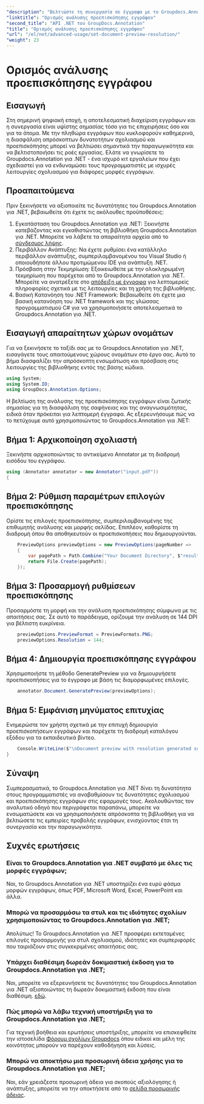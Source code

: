 ```yaml
---
"description": "Βελτιώστε τη συνεργασία σε έγγραφα με το Groupdocs.Annotation για .NET, βελτιστοποιώντας απρόσκοπτα τις λειτουργίες σχολιασμού και προεπισκόπησης."
"linktitle": "Ορισμός ανάλυσης προεπισκόπησης εγγράφου"
"second_title": "API .NET του GroupDocs.Annotation"
"title": "Ορισμός ανάλυσης προεπισκόπησης εγγράφου"
"url": "/el/net/advanced-usage/set-document-preview-resolution/"
"weight": 23
---
```


# Ορισμός ανάλυσης προεπισκόπησης εγγράφου

## Εισαγωγή
Στη σημερινή ψηφιακή εποχή, η αποτελεσματική διαχείριση εγγράφων και η συνεργασία είναι υψίστης σημασίας τόσο για τις επιχειρήσεις όσο και για τα άτομα. Με την πληθώρα εγγράφων που κυκλοφορούν καθημερινά, η διασφάλιση απρόσκοπτων δυνατοτήτων σχολιασμού και προεπισκόπησης μπορεί να βελτιώσει σημαντικά την παραγωγικότητα και να βελτιστοποιήσει τις ροές εργασίας. Ελάτε να γνωρίσετε το Groupdocs.Annotation για .NET - ένα ισχυρό κιτ εργαλείων που έχει σχεδιαστεί για να ενδυναμώσει τους προγραμματιστές με ισχυρές λειτουργίες σχολιασμού για διάφορες μορφές εγγράφων.
## Προαπαιτούμενα
Πριν ξεκινήσετε να αξιοποιείτε τις δυνατότητες του Groupdocs.Annotation για .NET, βεβαιωθείτε ότι έχετε τις ακόλουθες προϋποθέσεις:
1. Εγκατάσταση του Groupdocs.Annotation για .NET: Ξεκινήστε κατεβάζοντας και εγκαθιστώντας τη βιβλιοθήκη Groupdocs.Annotation για .NET. Μπορείτε να λάβετε τα απαραίτητα αρχεία από το [σύνδεσμος λήψης](https://releases.groupdocs.com/annotation/net/).
2. Περιβάλλον Ανάπτυξης: Να έχετε ρυθμίσει ένα κατάλληλο περιβάλλον ανάπτυξης, συμπεριλαμβανομένου του Visual Studio ή οποιουδήποτε άλλου προτιμώμενου IDE για ανάπτυξη .NET.
3. Πρόσβαση στην Τεκμηρίωση: Εξοικειωθείτε με την ολοκληρωμένη τεκμηρίωση που παρέχεται από το Groupdocs.Annotation για .NET. Μπορείτε να ανατρέξετε στο [απόδειξη με έγγραφα](https://tutorials.groupdocs.com/annotation/net/) για λεπτομερείς πληροφορίες σχετικά με τις λειτουργίες και τη χρήση της βιβλιοθήκης.
4. Βασική Κατανόηση του .NET Framework: Βεβαιωθείτε ότι έχετε μια βασική κατανόηση του .NET framework και της γλώσσας προγραμματισμού C# για να χρησιμοποιήσετε αποτελεσματικά το Groupdocs.Annotation για .NET.

## Εισαγωγή απαραίτητων χώρων ονομάτων
Για να ξεκινήσετε το ταξίδι σας με το Groupdocs.Annotation για .NET, εισαγάγετε τους απαιτούμενους χώρους ονομάτων στο έργο σας. Αυτό το βήμα διασφαλίζει την απρόσκοπτη ενσωμάτωση και πρόσβαση στις λειτουργίες της βιβλιοθήκης εντός της βάσης κώδικα.

```csharp
using System;
using System.IO;
using GroupDocs.Annotation.Options;
```

Η βελτίωση της ανάλυσης της προεπισκόπησης εγγράφων είναι ζωτικής σημασίας για τη διασφάλιση της σαφήνειας και της αναγνωσιμότητας, ειδικά όταν πρόκειται για λεπτομερή έγγραφα. Ας εξερευνήσουμε πώς να το πετύχουμε αυτό χρησιμοποιώντας το Groupdocs.Annotation για .NET:
## Βήμα 1: Αρχικοποίηση σχολιαστή
Ξεκινήστε αρχικοποιώντας το αντικείμενο Annotator με τη διαδρομή εισόδου του εγγράφου.
```csharp
using (Annotator annotator = new Annotator("input.pdf"))
{
```
## Βήμα 2: Ρύθμιση παραμέτρων επιλογών προεπισκόπησης
Ορίστε τις επιλογές προεπισκόπησης, συμπεριλαμβανομένης της επιθυμητής ανάλυσης και μορφής σελίδας. Επιπλέον, καθορίστε τη διαδρομή όπου θα αποθηκευτούν οι προεπισκοπήσεις που δημιουργούνται.
```csharp
    PreviewOptions previewOptions = new PreviewOptions(pageNumber =>
    {
        var pagePath = Path.Combine("Your Document Directory", $"result_with_resolution_{pageNumber}.png");
        return File.Create(pagePath);
    });
```
## Βήμα 3: Προσαρμογή ρυθμίσεων προεπισκόπησης
Προσαρμόστε τη μορφή και την ανάλυση προεπισκόπησης σύμφωνα με τις απαιτήσεις σας. Σε αυτό το παράδειγμα, ορίζουμε την ανάλυση σε 144 DPI για βέλτιστη ευκρίνεια.
```csharp
    previewOptions.PreviewFormat = PreviewFormats.PNG;
    previewOptions.Resolution = 144;
```
## Βήμα 4: Δημιουργία προεπισκόπησης εγγράφου
Χρησιμοποιήστε τη μέθοδο GeneratePreview για να δημιουργήσετε προεπισκοπήσεις για το έγγραφο με βάση τις διαμορφωμένες επιλογές.
```csharp
    annotator.Document.GeneratePreview(previewOptions);
```
## Βήμα 5: Εμφάνιση μηνύματος επιτυχίας
Ενημερώστε τον χρήστη σχετικά με την επιτυχή δημιουργία προεπισκοπήσεων εγγράφων και παρέχετε τη διαδρομή καταλόγου εξόδου για τα εκπαιδευτικά βίντεο.
```csharp
    Console.WriteLine($"\nDocument preview with resolution generated successfully.\nCheck output in {"Your Document Directory"}.");
}
```

## Σύναψη
Συμπερασματικά, το Groupdocs.Annotation για .NET δίνει τη δυνατότητα στους προγραμματιστές να αναβαθμίσουν τις δυνατότητες σχολιασμού και προεπισκόπησης εγγράφων στις εφαρμογές τους. Ακολουθώντας τον αναλυτικό οδηγό που περιγράφεται παραπάνω, μπορείτε να ενσωματώσετε και να χρησιμοποιήσετε απρόσκοπτα τη βιβλιοθήκη για να βελτιώσετε τις εμπειρίες προβολής εγγράφων, ενισχύοντας έτσι τη συνεργασία και την παραγωγικότητα.
## Συχνές ερωτήσεις
### Είναι το Groupdocs.Annotation για .NET συμβατό με όλες τις μορφές εγγράφων;
Ναι, το Groupdocs.Annotation για .NET υποστηρίζει ένα ευρύ φάσμα μορφών εγγράφων, όπως PDF, Microsoft Word, Excel, PowerPoint και άλλα.
### Μπορώ να προσαρμόσω τα στυλ και τις ιδιότητες σχολίων χρησιμοποιώντας το Groupdocs.Annotation για .NET;
Απολύτως! Το Groupdocs.Annotation για .NET προσφέρει εκτεταμένες επιλογές προσαρμογής για στυλ σχολιασμού, ιδιότητες και συμπεριφορές που ταιριάζουν στις συγκεκριμένες απαιτήσεις σας.
### Υπάρχει διαθέσιμη δωρεάν δοκιμαστική έκδοση για το Groupdocs.Annotation για .NET;
Ναι, μπορείτε να εξερευνήσετε τις δυνατότητες του Groupdocs.Annotation για .NET αξιοποιώντας τη δωρεάν δοκιμαστική έκδοση που είναι διαθέσιμη. [εδώ](https://releases.groupdocs.com/).
### Πώς μπορώ να λάβω τεχνική υποστήριξη για το Groupdocs.Annotation για .NET;
Για τεχνική βοήθεια και ερωτήσεις υποστήριξης, μπορείτε να επισκεφθείτε την ιστοσελίδα [Φόρουμ σχολίων Groupdocs](https://forum.groupdocs.com/c/annotation/10) όπου ειδικοί και μέλη της κοινότητας μπορούν να παρέχουν καθοδήγηση και λύσεις.
### Μπορώ να αποκτήσω μια προσωρινή άδεια χρήσης για το Groupdocs.Annotation για .NET;
Ναι, εάν χρειάζεστε προσωρινή άδεια για σκοπούς αξιολόγησης ή ανάπτυξης, μπορείτε να την αποκτήσετε από το [σελίδα προσωρινής άδειας](https://purchase.groupdocs.com/temporary-license/).